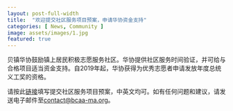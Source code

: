 ```yaml
---
layout: post-full-width
title:  "欢迎提交社区服务项目预案，申请华协资金支持"
categories: [ News, Community ]
image: assets/images/1.jpg
featured: true
---
```

贝镇华协鼓励镇上居民积极志愿服务社区。华协提供社区服务时间验证，并可给与合格项目适当资金支持。自2019年起，华协获得为优秀志愿者申请发放年度总统义工奖的资格。
<!--more-->
请按此[链接](https://forms.gle/soXcCCwgmTtCGy9E8)填写提交社区服务项目预案，中英文均可。如有任何问题和建议，请发送电子邮件至[contact@bcaa-ma.org](mailto:contact@bcaa-ma.org)。